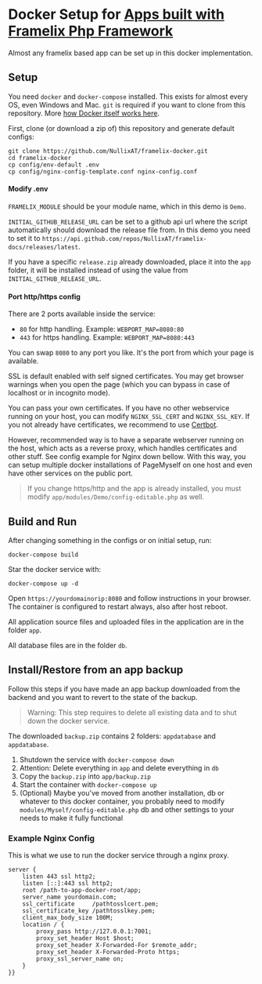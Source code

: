 # Docker Setup for [Apps built with Framelix Php Framework](https://github.com/NullixAT/framelix-docs)

Almost any framelix based app can be set up in this docker implementation.

## Setup

You need `docker` and `docker-compose` installed. This exists for almost every OS, even Windows and Mac. `git` is
required if you want to clone from this repository.
More [how Docker itself works here](https://docs.docker.com/get-docker/).

First, clone (or download a zip of) this repository and generate default configs:

    git clone https://github.com/NullixAT/framelix-docker.git
    cd framelix-docker
    cp config/env-default .env
    cp config/nginx-config-template.conf nginx-config.conf

#### Modify .env

`FRAMELIX_MODULE` should be your module name, which in this demo is `Demo`.

`INITIAL_GITHUB_RELEASE_URL` can be set to a github api url where the script automatically should download the release
file from. In this demo you need to set it to `https://api.github.com/repos/NullixAT/framelix-docs/releases/latest`.

If you have a specific `release.zip` already downloaded, place it into the `app` folder, it will be installed instead of
using the value from `INITIAL_GITHUB_RELEASE_URL`.

#### Port http/https config

There are 2 ports available inside the service:

* `80` for http handling. Example: `WEBPORT_MAP=8080:80`
* `443` for https handling. Example: `WEBPORT_MAP=8080:443`

You can swap `8080` to any port you like. It's the port from which your page is available.

SSL is default enabled with self signed certificates. You may get browser warnings when you open the page (which you can
bypass in case of localhost or in incognito mode).

You can pass your own certificates. If you have no other webservice running on your host, you can
modify `NGINX_SSL_CERT` and `NGINX_SSL_KEY`. If you not already have certificates, we recommend to
use [Certbot](https://certbot.eff.org/).

However, recommended way is to have a separate webserver running on the host, which acts as a reverse proxy, which
handles certificates and other stuff. See config example for Nginx down bellow. With this way, you can setup multiple
docker installations of PageMyself on one host and even have other services on the public port.

> If you change https/http and the app is already installed, you must modify `app/modules/Demo/config-editable.php` as well.

## Build and Run

After changing something in the configs or on initial setup, run:

    docker-compose build

Star the docker service with:

    docker-compose up -d

Open `https://yourdomainorip:8080` and follow instructions in your browser. The container is configured to restart
always, also after host reboot.

All application source files and uploaded files in the application are in the folder `app`.

All database files are in the folder `db`.

## Install/Restore from an app backup

Follow this steps if you have made an app backup downloaded from the backend and you want to revert to the state of the
backup.

> Warning: This step requires to delete all existing data and to shut down the docker service.

The downloaded `backup.zip` contains 2 folders: `appdatabase` and `appdatabase`.

1. Shutdown the service with `docker-compose down`
2. Attention: Delete everything in `app` and delete everything in `db`
3. Copy the `backup.zip` into `app/backup.zip`
4. Start the container with `docker-compose up`
5. (Optional) Maybe you've moved from another installation, db or whatever to this docker container, you probably need
   to modify `modules/Myself/config-editable.php` db and other settings to your needs to make it fully functional

### Example Nginx Config

This is what we use to run the docker service through a nginx proxy.

    server {
        listen 443 ssl http2;
        listen [::]:443 ssl http2;
        root /path-to-app-docker-root/app;
        server_name yourdomain.com;
        ssl_certificate     /pathtosslcert.pem;
        ssl_certificate_key /pathtosslkey.pem;    
        client_max_body_size 100M;
        location / {
            proxy_pass http://127.0.0.1:7001;
            proxy_set_header Host $host;
            proxy_set_header X-Forwarded-For $remote_addr;
            proxy_set_header X-Forwarded-Proto https;
            proxy_ssl_server_name on;
        }
    }}

